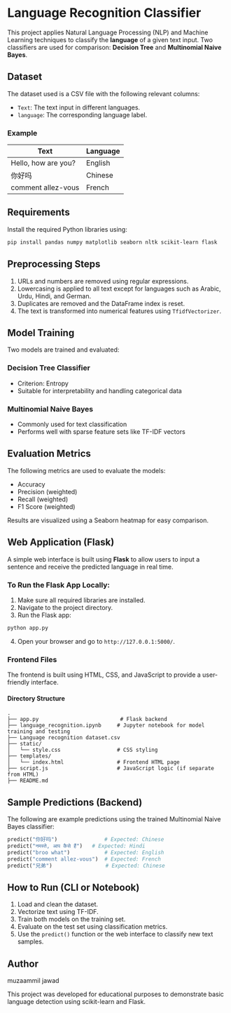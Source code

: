 # Language Recognition Classifier

This project applies Natural Language Processing (NLP) and Machine Learning techniques to classify the **language** of a given text input. Two classifiers are used for comparison: **Decision Tree** and **Multinomial Naive Bayes**.

## Dataset

The dataset used is a CSV file with the following relevant columns:

* `Text`: The text input in different languages.
* `language`: The corresponding language label.

### Example

| Text                | Language |
| ------------------- | -------- |
| Hello, how are you? | English  |
| 你好吗                 | Chinese  |
| comment allez-vous  | French   |

## Requirements

Install the required Python libraries using:

```bash
pip install pandas numpy matplotlib seaborn nltk scikit-learn flask
```

## Preprocessing Steps

1. URLs and numbers are removed using regular expressions.
2. Lowercasing is applied to all text except for languages such as Arabic, Urdu, Hindi, and German.
3. Duplicates are removed and the DataFrame index is reset.
4. The text is transformed into numerical features using `TfidfVectorizer`.

## Model Training

Two models are trained and evaluated:

### Decision Tree Classifier

* Criterion: Entropy
* Suitable for interpretability and handling categorical data

### Multinomial Naive Bayes

* Commonly used for text classification
* Performs well with sparse feature sets like TF-IDF vectors

## Evaluation Metrics

The following metrics are used to evaluate the models:

* Accuracy
* Precision (weighted)
* Recall (weighted)
* F1 Score (weighted)

Results are visualized using a Seaborn heatmap for easy comparison.

## Web Application (Flask)

A simple web interface is built using **Flask** to allow users to input a sentence and receive the predicted language in real time.

### To Run the Flask App Locally:

1. Make sure all required libraries are installed.
2. Navigate to the project directory.
3. Run the Flask app:

```bash
python app.py
```

4. Open your browser and go to `http://127.0.0.1:5000/`.

### Frontend Files

The frontend is built using HTML, CSS, and JavaScript to provide a user-friendly interface.

#### Directory Structure

```
.
├── app.py                          # Flask backend
├── language_recognition.ipynb     # Jupyter notebook for model training and testing
├── Language recognition dataset.csv
├── static/
│   └── style.css                  # CSS styling
├── templates/
│   └── index.html                 # Frontend HTML page
├── script.js                      # JavaScript logic (if separate from HTML)
├── README.md
```

## Sample Predictions (Backend)

The following are example predictions using the trained Multinomial Naive Bayes classifier:

```python
predict("你好吗")               # Expected: Chinese
predict("नमस्ते, आप कैसे हैं")   # Expected: Hindi
predict("broo what")           # Expected: English
predict("comment allez-vous")  # Expected: French
predict("兄弟")                 # Expected: Chinese
```

## How to Run (CLI or Notebook)

1. Load and clean the dataset.
2. Vectorize text using TF-IDF.
3. Train both models on the training set.
4. Evaluate on the test set using classification metrics.
5. Use the `predict()` function or the web interface to classify new text samples.

## Author
muzaammil jawad

This project was developed for educational purposes to demonstrate basic language detection using scikit-learn and Flask.

